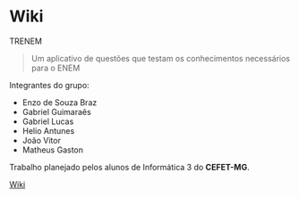 # Wiki
TRENEM 
> Um aplicativo de questões que testam os conhecimentos necessários para o ENEM

Integrantes do grupo:

* Enzo de Souza Braz
* Gabriel Guimaraẽs
* Gabriel Lucas
* Helio Antunes
* João Vitor
* Matheus Gaston

Trabalho planejado pelos alunos de Informática 3 do **CEFET-MG**. 

[Wiki](https://github.com/cefetmg-2022-psi-g4/wiki/wiki)
